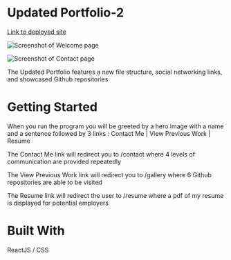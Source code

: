 # Updated Portfolio-2

[Link to deployed site](https://calebvincent.github.io/updatedportfolio-2/)

![Screenshot of Welcome page](https://drive.google.com/open?id=1QVvaVe9IzqyAxIgCCu3QKpg_p9Hny2Cc)

![Screenshot of Contact page](https://drive.google.com/open?id=1E1-dt7I8SPrMLJ5p2M-yt14E2VmZZQOl)

The Updated Portfolio features a new file structure, social networking links, and showcased Github repositories

# Getting Started

When you run the program you will be greeted by a hero image with a name and a sentence followed by 3 links : Contact Me | View Previous Work | Resume

The Contact Me link will redirect you to /contact where 4 levels of communication are provided repeatedly

The View Previous Work link will redirect you to /gallery where 6 Github repositories are able to be visited

The Resume link will redirect the user to /resume where a pdf of my resume is displayed for potential employers

# Built With

ReactJS / CSS